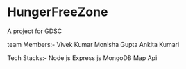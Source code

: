 # HungerFreeZone
A project for GDSC 

team Members:-
Vivek Kumar
Monisha Gupta
Ankita Kumari

Tech Stacks:-
Node js
Express js
MongoDB
Map Api


